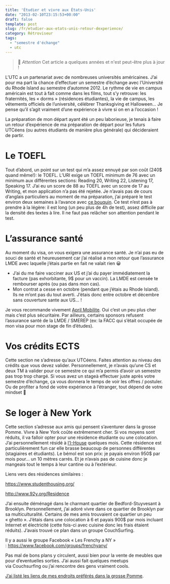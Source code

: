 ```yaml
---
title: 'Étudier et vivre aux États-Unis'
date: "2013-02-10T23:15:53+00:00"
draft: false
template: post
slug: /fr/etudier-aux-etats-unis-retour-dexperience/
category: Rétroviseur
tags:
  - "semestre d'échange"
  - utc
---
```


> 👴 _Attention_ Cet article a quelques années et n'est peut-être plus à jour !


L&rsquo;UTC a un partenariat avec de nombreuses universités américaines. J&rsquo;ai pour ma part la chance d&rsquo;effectuer un semestre d&rsquo;échange avec l&rsquo;Université du Rhode Island au semestre d&rsquo;automne 2012. Le rythme de vie en campus américain est tout à fait comme dans les films, tout s&rsquo;y retrouve: les fraternités, les « dorms » (résidences étudiantes), la vie de campus, les vêtements officiels de l&rsquo;université, célébrer Thanksgiving et Halloween&#8230; Je pense qu&rsquo;il s&rsquo;agit vraiment d&rsquo;une expérience à vivre si on en a l&rsquo;occasion !

La préparation de mon départ ayant été un peu laborieuse, je tenais à faire un retour d&rsquo;expérience de ma préparation de départ pour les futurs UTCéens (ou autres étudiants de manière plus générale) qui décideraient de partir.

# Le TOEFL

Tout d&rsquo;abord, un point sur un test qui m&rsquo;a assez ennuyé par son coût (240$ quand même!): le TOEFL. L&rsquo;URI exige un TOEFL minimum de 76 avec un minimum aux différentes sections: Reading 20, Writing 22, Listening 17, Speaking 17. J&rsquo;ai eu un score de 88 au TOEFL avec un score de 17 au Writing, et mon application n&rsquo;a pas été rejetée. Je n&rsquo;avais pas de cours d&rsquo;anglais particuliers au moment de ma préparation, j&rsquo;ai préparé le test environ deux semaines à l&rsquo;avance avec <a href="http://www.priceminister.com/offer/buy/18220696/Marko-Michel-S-Preparer-Et-Reussir-Le-Toefl-Ibt-Grammaire-Vocabulaire-Vie-Americaine-Avec-Cd-Rom-Livre.html" target="_blank">ce bouquin</a>. Ce test n&rsquo;est pas à prendre à la légère: il est long (un peu plus de 4h de test), assez difficile par la densité des textes à lire. Il ne faut pas relâcher son attention pendant le test.

# L&rsquo;assurance santé

Au moment du visa, on vous exigera une assurance santé. Je n&rsquo;ai pas eu de souci de santé et heureusement car j&rsquo;ai réalisé a mon retour que l&rsquo;assurance LMDE avec laquelle j’étais partie en fait ne valait rien 😀

  * J&rsquo;ai du me faire vacciner aux US et j&rsquo;ai du payer immédiatement la facture (pas exhorbitante, 9$ pour un vaccin). La LMDE est censée te rembourser après (ou pas dans mon cas).
  * Mon contrat a cesse en octobre (pendant que j’étais au Rhode Island). Ils ne m&rsquo;ont pas du tout averti. J’étais donc entre octobre et décembre sans couverture sante aux US&#8230; !

Je vous recommande vivement [April Mobilite](http://fr.april-international.com/global/assurance-crystal-studies). Oui c&rsquo;est un peu plus cher mais c&rsquo;est plus sécuritaire. Par ailleurs, certains sponsors refusent l&rsquo;assurance santé de la LMDE / SMEREP (ex: la FACC qui s’était occupée de mon visa pour mon stage de fin d’études).

# Vos crédits ECTS

Cette section ne s&rsquo;adresse qu&rsquo;aux UTCéens. Faites attention au niveau des crédits que vous devez valider. Personnellement, je n&rsquo;avais qu&rsquo;une CS et deux TM à valider pour ce semestre ce qui m&rsquo;a permis d&rsquo;avoir un semestre pas trop trop chargé. Si vous avez un stageà effectuer juste après votre semestre d’échange, ça vous donnera le temps de voir les offres / postuler. Ou de profiter a fond de votre expérience à l’étranger, tout dépend de votre mindset 🙂

# Se loger à New York

Cette section s&rsquo;adresse aux amis qui pensent s&rsquo;aventurer dans la grosse Pomme. Vivre à New York coûte extrêmement cher. Si vos moyens sont réduits, il va falloir opter pour une résidence étudiante ou une colocation. J&rsquo;ai personnellement résidé à [l&rsquo;I-House](http://www.ihouse-nyc.org/s/707/start.aspx) quelques mois. Cette résidence est particulièrement fun car elle brasse beaucoup de personnes différentes (stagiaires et étudiants). Le bémol est son prix: je payais environ 950$ par mois pour&#8230; un 10 mètres carrés. Et je n&rsquo;avais pas de cuisine donc je mangeais tout le temps à leur cantine ou à l’extérieur.

Liens vers des résidences similaires :

https://www.studenthousing.org/

http://www.92y.org/Residence

J&rsquo;ai ensuite déménagé dans le charmant quartier de Bedford-Stuyvesant à Brooklyn. Personnellement, j&rsquo;ai adoré vivre dans ce quartier de Brooklyn par sa multiculturalité. Certains de mes amis trouvaient ce quartier un peu « ghetto ». J’étais dans une colocation à 6 et payais 900$ par mois incluant Internet et électricité (cette fois-ci avec cuisine donc les frais étaient réduits). J&rsquo;avais trouvé ce plan dans un groupe CouchSurfing.

Il y a aussi le groupe Facebook « Les Frenchy a NY » : https://www.facebook.com/groups/frenchyany/

Pas mal de bons plans y circulent, aussi bien pour la vente de meubles que pour d&rsquo;eventuelles sorties. J&rsquo;ai aussi fait quelques meetups via Couchsurfing ou j&rsquo;ai rencontre des gens vraiment cools.

[J&rsquo;ai listé les liens de mes endroits préférés dans la grosse Pomme](https://drive.google.com/open?id=1XC9bR2-ZPYaoEHD_Yjb9D3RQ2jA&usp=sharing).

